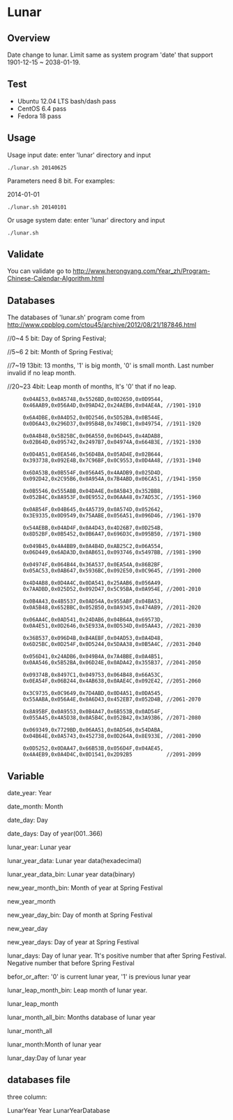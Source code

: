# Lunar


## Overview

Date change to lunar. Limit same as system program 'date' that support 1901-12-15 ~ 2038-01-19.

## Test
* Ubuntu 12.04 LTS bash/dash pass
* CentOS 6.4 pass
* Fedora 18 pass

## Usage
Usage input date: enter 'lunar' directory and input

```
./lunar.sh 20140625
```

Parameters need 8 bit. For examples:

2014-01-01
```
./lunar.sh 20140101
```

Or usage system date: enter 'lunar' directory and input

```
./lunar.sh
```

## Validate
You can validate go to <http://www.herongyang.com/Year_zh/Program-Chinese-Calendar-Algorithm.html>

## Databases
The databases of 'lunar.sh' program come from <http://www.cppblog.com/ctou45/archive/2012/08/21/187846.html>

//0~4 5 bit: Day of Spring Festival;

//5~6 2 bit: Month of Spring Festival;

//7~19 13bit: 13 months, '1' is big month, '0' is small month. Last number invalid if no leap month.

//20~23 4bit: Leap month of months, It's '0' that if no leap.
```
     0x04AE53,0x0A5748,0x5526BD,0x0D2650,0x0D9544,
     0x46AAB9,0x056A4D,0x09AD42,0x24AEB6,0x04AE4A, //1901-1910

     0x6A4DBE,0x0A4D52,0x0D2546,0x5D52BA,0x0B544E,
     0x0D6A43,0x296D37,0x095B4B,0x749BC1,0x049754, //1911-1920

     0x0A4B48,0x5B25BC,0x06A550,0x06D445,0x4ADAB8,
     0x02B64D,0x095742,0x2497B7,0x04974A,0x664B3E, //1921-1930

     0x0D4A51,0x0EA546,0x56D4BA,0x05AD4E,0x02B644,
     0x393738,0x092E4B,0x7C96BF,0x0C9553,0x0D4A48, //1931-1940

     0x6DA53B,0x0B554F,0x056A45,0x4AADB9,0x025D4D,
     0x092D42,0x2C95B6,0x0A954A,0x7B4ABD,0x06CA51, //1941-1950

     0x0B5546,0x555ABB,0x04DA4E,0x0A5B43,0x352BB8,
     0x052B4C,0x8A953F,0x0E9552,0x06AA48,0x7AD53C, //1951-1960

     0x0AB54F,0x04B645,0x4A5739,0x0A574D,0x052642,
     0x3E9335,0x0D9549,0x75AABE,0x056A51,0x096D46, //1961-1970

     0x54AEBB,0x04AD4F,0x0A4D43,0x4D26B7,0x0D254B,
     0x8D52BF,0x0B5452,0x0B6A47,0x696D3C,0x095B50, //1971-1980

     0x049B45,0x4A4BB9,0x0A4B4D,0xAB25C2,0x06A554,
     0x06D449,0x6ADA3D,0x0AB651,0x093746,0x5497BB, //1981-1990

     0x04974F,0x064B44,0x36A537,0x0EA54A,0x86B2BF,
     0x05AC53,0x0AB647,0x5936BC,0x092E50,0x0C9645, //1991-2000

     0x4D4AB8,0x0D4A4C,0x0DA541,0x25AAB6,0x056A49,
     0x7AADBD,0x025D52,0x092D47,0x5C95BA,0x0A954E, //2001-2010

     0x0B4A43,0x4B5537,0x0AD54A,0x955ABF,0x04BA53,
     0x0A5B48,0x652BBC,0x052B50,0x0A9345,0x474AB9, //2011-2020

     0x06AA4C,0x0AD541,0x24DAB6,0x04B64A,0x69573D,
     0x0A4E51,0x0D2646,0x5E933A,0x0D534D,0x05AA43, //2021-2030

     0x36B537,0x096D4B,0xB4AEBF,0x04AD53,0x0A4D48,
     0x6D25BC,0x0D254F,0x0D5244,0x5DAA38,0x0B5A4C, //2031-2040

     0x056D41,0x24ADB6,0x049B4A,0x7A4BBE,0x0A4B51,
     0x0AA546,0x5B52BA,0x06D24E,0x0ADA42,0x355B37, //2041-2050

     0x09374B,0x8497C1,0x049753,0x064B48,0x66A53C,
     0x0EA54F,0x06B244,0x4AB638,0x0AAE4C,0x092E42, //2051-2060

     0x3C9735,0x0C9649,0x7D4ABD,0x0D4A51,0x0DA545,
     0x55AABA,0x056A4E,0x0A6D43,0x452EB7,0x052D4B, //2061-2070

     0x8A95BF,0x0A9553,0x0B4A47,0x6B553B,0x0AD54F,
     0x055A45,0x4A5D38,0x0A5B4C,0x052B42,0x3A93B6, //2071-2080

     0x069349,0x7729BD,0x06AA51,0x0AD546,0x54DABA,
     0x04B64E,0x0A5743,0x452738,0x0D264A,0x8E933E, //2081-2090

     0x0D5252,0x0DAA47,0x66B53B,0x056D4F,0x04AE45,
     0x4A4EB9,0x0A4D4C,0x0D1541,0x2D92B5           //2091-2099
```

## Variable
date_year: Year

date_month: Month

date_day: Day

date_days: Day of year(001..366)

lunar_year: Lunar year

lunar_year_data: Lunar year data(hexadecimal)

lunar_year_data_bin: Lunar year data(binary)

new_year_month_bin: Month of year at Spring Festival

new_year_month

new_year_day_bin: Day of month at Spring Festival

new_year_day

new_year_days: Day of year at Spring Festival

lunar_days: Day of lunar year. Tt's positive number that after Spring Festival. Negative number that before Spring Festival

befor_or_after: '0' is current lunar year, '1' is previous lunar year

lunar_leap_month_bin: Leap month of lunar year.

lunar_leap_month

lunar_month_all_bin: Months database of lunar year

lunar_month_all

lunar_month:Month of lunar year

lunar_day:Day of lunar year

## databases file

three column:

LunarYear  Year LunarYearDatabase
